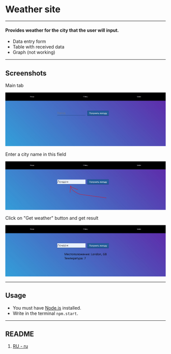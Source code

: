 # Weather site
____

#### Provides weather for the city that the user will input.

* Data entry form
* Table with received data
* Graph (not working)
---

## Screenshots

Main tab

![link](public/scrone.jpg)

Enter a city name in this field

![link](public/scrtwo.jpg)

Click on "Get weather" button and get result

![link](public/scrthree.jpg)

---

## Usage

* You must have [Node.js](https://nodejs.org/en/) installed.
* Write in the terminal ``npm.start``.
---
## README

1. [RU - ru](README-RU.md)
